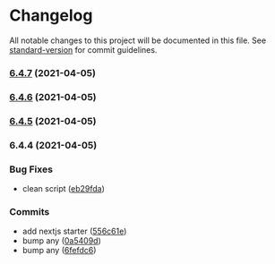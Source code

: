 # Changelog

All notable changes to this project will be documented in this file. See [standard-version](https://github.com/conventional-changelog/standard-version) for commit guidelines.

### [6.4.7](https://github.com/wheelroom/wheelroom/compare/@wheelroom/nextjs-starter@6.4.6...@wheelroom/nextjs-starter@6.4.7) (2021-04-05)

### [6.4.6](https://github.com/wheelroom/wheelroom/compare/@wheelroom/nextjs-starter@6.4.5...@wheelroom/nextjs-starter@6.4.6) (2021-04-05)

### [6.4.5](https://github.com/wheelroom/wheelroom/compare/@wheelroom/nextjs-starter@6.4.4...@wheelroom/nextjs-starter@6.4.5) (2021-04-05)

### 6.4.4 (2021-04-05)


### Bug Fixes

* clean script ([eb29fda](https://github.com/wheelroom/wheelroom/commit/eb29fda09764213ce9884d6e9948482ab895b421))


### Commits

* add nextjs starter ([556c61e](https://github.com/wheelroom/wheelroom/commit/556c61eec42332e8d83f3da776104af17183c7a6))
* bump any ([0a5409d](https://github.com/wheelroom/wheelroom/commit/0a5409df71f8278ee9b4e0623f76ce717eb071e5))
* bump any ([6fefdc6](https://github.com/wheelroom/wheelroom/commit/6fefdc6d8c8902ff43de3273ad3c30db808493cf))
